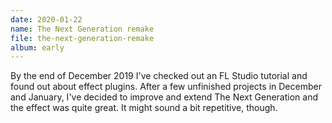 ```yaml
---
date: 2020-01-22
name: The Next Generation remake
file: the-next-generation-remake
album: early
---
```


By the end of December 2019 I've checked out an FL Studio tutorial and found out about effect plugins. After a few unfinished projects in December and January, I've decided to improve and extend The Next Generation and the effect was quite great. It might sound a bit repetitive, though. 
